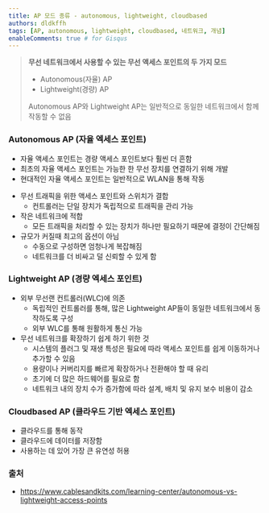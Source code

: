```yaml
---
title: AP 모드 종류 - autonomous, lightweight, cloudbased
authors: dldkffh
tags: [AP, autonomous, lightweight, cloudbased, 네트워크, 개념]
enableComments: true # for Gisqus
---
```


> **무선 네트워크에서 사용할 수 있는 무선 액세스 포인트의 두 가지 모드**
>
> - Autonomous(자율) AP
> - Lightweight(경량) AP
>
> Autonomous AP와 Lightweight AP는 일반적으로 동일한 네트워크에서 함께 작동할 수 없음

### Autonomous AP (자율 엑세스 포인트)

- 자율 액세스 포인트는 경량 액세스 포인트보다 훨씬 더 흔함
- 최초의 자율 액세스 포인트는 가능한 한 무선 장치를 연결하기 위해 개발
- 현대적인 자율 액세스 포인트는 일반적으로 WLAN을 통해 작동
<!--truncate-->
- 무선 트래픽을 위한 액세스 포인트와 스위치가 결합
  - 컨트롤러는 단일 장치가 독립적으로 트래픽을 관리 가능
- 작은 네트워크에 적합
  - 모든 트래픽을 처리할 수 있는 장치가 하나만 필요하기 때문에 결정이 간단해짐
- 규모가 커질때 최고의 옵션이 아님
  - 수동으로 구성하면 엄청나게 복잡해짐
  - 네트워크를 더 비싸고 덜 신뢰할 수 있게 함

### Lightweight AP (경량 엑세스 포인트)

- 외부 무선랜 컨트롤러(WLC)에 의존
  - 독립적인 컨트롤러를 통해, 많은 Lightweight AP들이 동일한 네트워크에서 동작하도록 구성
  - 외부 WLC를 통해 원활하게 통신 가능
- 무선 네트워크를 확장하기 쉽게 하기 위한 것
  - 시스템의 플러그 및 재생 특성은 필요에 따라 액세스 포인트를 쉽게 이동하거나 추가할 수 있음
  - 용량이나 커버리지를 빠르게 확장하거나 전환해야 할 때 유리
  - 초기에 더 많은 하드웨어를 필요로 함
  - 네트워크 내의 장치 수가 증가함에 따라 설계, 배치 및 유지 보수 비용이 감소

### Cloudbased AP (클라우드 기반 엑세스 포인트)

- 클라우드를 통해 동작
- 클라우드에 데이터를 저장함
- 사용하는 데 있어 가장 큰 유연성 허용

### 출처

- https://www.cablesandkits.com/learning-center/autonomous-vs-lightweight-access-points
